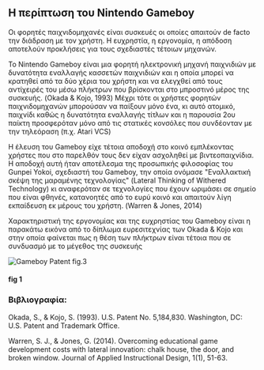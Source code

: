
## Η περίπτωση του Nintendo Gameboy

Οι φορητές παιχνιδομηχανές είναι συσκευές οι οποίες απαιτούν de facto την διάδραση με τον χρήστη. Η ευχρηστία, η εργονομία, η απόδοση αποτελούν προκλήσεις για τους σχεδιαστές τέτοιων μηχανών.

Το Nintendo Gameboy είναι μια φορητή ηλεκτρονική μηχανή παιχνιδιών με δυνατότητα εναλλαγής κασσετών παιχνιδιών και η οποία μπορεί να κρατηθεί από τα δύο χέρια του χρήστη και να ελεγχθεί από τους αντίχειρές του μέσω πλήκτρων που βρίσκονται στο μπροστινό μέρος της συσκευής. (Okada & Kojo, 1993)
Μέχρι τότε  oι χρήστες φορητών παιχνιδομηχανών μπορούσαν να παίξουν μόνο ένα, κι αυτό ατομικό, παιχνίδι καθώς η δυνατότητα εναλλαγής τίτλων και η παρουσία 2ου παίκτη προσφερόταν μόνο από τις στατικές κονσόλες που συνδέονταν με την τηλεόραση (π.χ. Atari VCS)

Η έλευση του Gameboy είχε τέτοια αποδοχή στο κοινό εμπλέκοντας χρήστες που στο παρελθόν τους δεν είχαν ασχοληθεί με βιντεοπαιχνίδια. Η αποδοχή αυτή ήταν αποτέλεσμα της προσωπικής φιλοσοφίας του Gunpei Yokoi, σχεδιαστή του Gameboy,  την οποία ονόμασε "Εναλλακτική σκέψη της μαραμένης τεχνολογίας" (Lateral Thinking of Withered Technology) κι αναφερόταν σε τεχνολογίες που έχουν ωριμάσει σε σημείο που είναι φθηνές, κατανοητές από το ευρύ κοινό και απαιτούν λίγη εκπαίδευση εκ μέρους του χρήστη. (Warren & Jones, 2014)

Χαρακτηριστική της εργονομίας και της ευχρηστίας του Gameboy είναι η παρακάτω εικόνα από το δίπλωμα ευρεσιτεχνίας των Okada & Kojo και στην οποία φαίνεται πως η θέση των πλήκτρων είναι τέτοια που σε συνδυασμό με το μέγεθος της συσκευής 

<img src="/images/gameboy-patent.jpg" alt="Gameboy Patent fig.3"> 

#### fig 1



### Βιβλιογραφία:

Okada, S., & Kojo, S. (1993). U.S. Patent No. 5,184,830. Washington, DC: U.S. Patent and Trademark Office.

Warren, S. J., & Jones, G. (2014). Overcoming educational game development costs with lateral innovation: chalk house, the door, and broken window. Journal of Applied Instructional Design, 1(1), 51-63.
